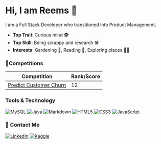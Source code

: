 # Hi, I am Reems 👋

I am a Full Stack Developer who transitioned into Product Management.

- **Top Trait**: Curious mind 🕵️
- **Top Skill**: Being scrappy and research 🛠️
- **Interests**: Gardening 🌱, Reading 📔, Exploring places 🚵‍♀️


<!-- BLOG-POST-LIST:START
### 💻 My Latest Blogs  
- [Title](url)
-->

<!-- GITHUB STATS
[![My GitHub Stats](https://github-readme-stats.vercel.app/api/?username=reemstk&count_private=true&theme=tokyonight&showicons=true)]()
-->


### 🥇Competitions

| Competition | Rank/Score|
|--|--|
|[Predict Customer Churn](https://www.kaggle.com/competitions/ftmba-nmims-predictive-2020) |12|


<!-- GITHUB LANGUAGE STATS
[![My GitHub Language Stats](https://github-readme-stats.vercel.app/api/top-langs/?username=reemstk&langs_count=5&theme=tokyonight)]()
-->



### Tools & Technology
![MySQL](https://img.shields.io/badge/mysql-%2300f.svg?style=for-the-badge&logo=mysql&logoColor=white) 
![Java](https://img.shields.io/badge/java-%23ED8B00.svg?style=for-the-badge&logo=java&logoColor=white) 
![Markdown](https://img.shields.io/badge/markdown-%23000000.svg?style=for-the-badge&logo=markdown&logoColor=white) 
![HTML5](https://img.shields.io/badge/html5-%23E34F26.svg?style=for-the-badge&logo=html5&logoColor=white) 
![CSS3](https://img.shields.io/badge/css3-%231572B6.svg?style=for-the-badge&logo=css3&logoColor=white) 
![JavaScript](https://img.shields.io/badge/javascript-%23323330.svg?style=for-the-badge&logo=javascript&logoColor=%23F7DF1E)


### 💬 Contact Me  
[![LinkedIn](https://img.shields.io/badge/linkedin-%230077B5.svg?style=for-the-badge&logo=linkedin&logoColor=white)](https://www.linkedin.com/in/reemstk/)
[![Kaggle](https://img.shields.io/badge/Kaggle-035a7d?style=for-the-badge&logo=kaggle&logoColor=white)](https://www.kaggle.com/rtk2018)
